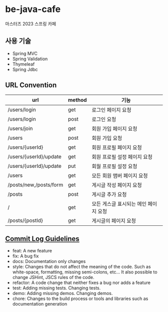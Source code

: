 # be-java-cafe
마스터즈 2023 스프링 카페

## 사용 기술
- Spring MVC
- Spring Validation
- Thymeleaf
- Spring Jdbc

## URL Convention

| url                    | method | 기능                                |
|------------------------|--------|-----------------------------------|
| /users/login           | get    | 로그인 페이지 요청                        |
| /users/login           | post   | 로그인 요청                            |
| /users/join            | get    | 회원 가입 페이지 요청                      |
| /users                 | post   | 회원 가입 요청                          |
| /users/{userId}        | get    | 회원 프로필 페이지 요청                     |
| /users/{userId}/update | get    | 회원 프로필 설정 페이지 요청                  |
| /users/{userId}/update | put    | 회월 프로필 설정 요청                      |
| /users                 | get    | 모든 회원 맴버 페이지 요청                   |
| /posts/new,/posts/form | get    | 게시글 작성 페이지 요청                     |
| /posts                 | post   | 게시글 추가 요청                         |
| /                      | get    | 모든 게스글 표시되는 메인 페이지 요청             |                    
| /posts/{postId}        | get    | 게시글의 페이지 요청                       |

## [Commit Log Guidelines](https://github.com/naver/egjs/wiki/Commit-Log-Guidelines)
- feat: A new feature
- fix: A bug fix
- docs: Documentation only changes
- style: Changes that do not affect the meaning of the code. Such as white-space, formatting, missing semi-colons, etc... It also possible to change JSHint, JSCS rules of the code.
- refactor: A code change that neither fixes a bug nor adds a feature
- test: Adding missing tests. Changing tests.
- demo: Adding missing demos. Changing demos.
- chore: Changes to the build process or tools and libraries such as documentation generation
